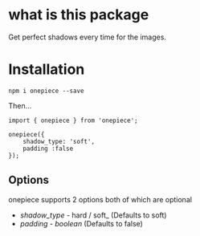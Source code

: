 # what is this package

Get perfect shadows every time for the images.


# Installation

`npm i onepiece --save`

Then...

```
import { onepiece } from 'onepiece';

onepiece({
    shadow_type: 'soft',
    padding :false
});

```

## Options
onepiece supports 2 options both of which are optional 

*  *shadow_type* - hard / soft_ (Defaults to soft)
*  *padding* - _boolean_ (Defaults to false)